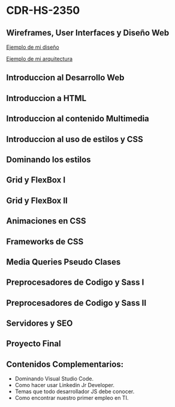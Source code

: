 # CDR-HS-2350

## Wireframes, User Interfaces y Diseño Web

[Ejemplo de mi diseño](https://www.figma.com/file/YxsVw3C1gohqqDCPkndz8f/Cheffsy?node-id=0%3A1)

[Ejemplo de mi arquitectura](https://www.figma.com/file/TKI4EFpVlyM4re3BRx1Xj9/Arquitectura-de-proyecto?node-id=0%3A1)

## Introduccion al Desarrollo Web

## Introduccion a HTML

## Introduccion al contenido Multimedia

## Introduccion al uso de estilos y CSS

## Dominando los estilos

## Grid y FlexBox I

## Grid y FlexBox II

## Animaciones en CSS

## Frameworks de CSS

## Media Queries Pseudo Clases

## Preprocesadores de Codigo y Sass I

## Preprocesadores de Codigo y Sass II

## Servidores y SEO

## Proyecto Final

## Contenidos Complementarios:

* Dominando Visual Studio Code.
* Como hacer usar Linkedin Jr Developer.
* Temas que todo desarrollador JS debe conocer.
* Como encontrar nuestro primer empleo en TI.
